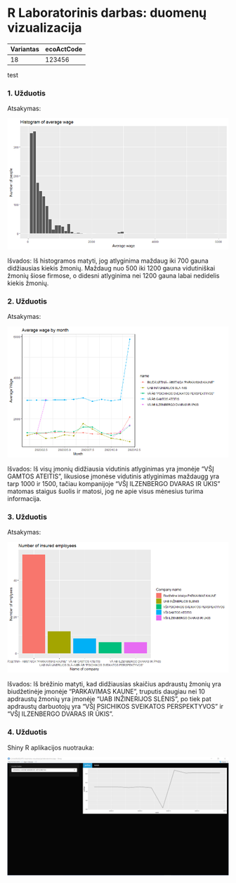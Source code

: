 # R Laboratorinis darbas: duomenų vizualizacija

| Variantas | ecoActCode |
|------------- | ------------- |
|18   | 123456 |

test

### 1. Užduotis

Atsakymas:

![histograma](img/Rplot1.png)

Išvados: Iš histogramos matyti, jog atlyginima maždaug iki 700 gauna didžiausias kiekis žmonių. Maždaug nuo 500 iki 1200 gauna vidutiniškai žmonių šiose firmose, o didesni atlyginima nei 1200 gauna labai nedidelis kiekis žmonių.

### 2. Užduotis

Atsakymas:

![atlyginimai](img/Rplot2.png)

Išvados: Iš visų įmonių didžiausia vidutinis atlyginimas yra įmonėje “VŠĮ GAMTOS ATEITIS”, likusiose įmonėse vidutinis atlyginimas maždaugg yra tarp 1000 ir 1500, tačiau kompanijoje “VŠĮ ILZENBERGO DVARAS IR ŪKIS” matomas staigus šuolis ir matosi, jog ne apie visus mėnesius turima informacija.  


### 3. Užduotis

Atsakymas:

![apdraustieji](img/Rplot3.png)

Išvados: Iš brėžinio matyti, kad didžiausias skaičius apdraustų žmonių yra biudžetinėje įmonėje “PARKAVIMAS KAUNE”, truputis daugiau nei 10 apdraustų žmonių yra įmonėje “UAB INŽINERIJOS SLĖNIS”, po tiek pat apdraustų darbuotojų yra “VŠĮ PSICHIKOS SVEIKATOS PERSPEKTYVOS” ir “VŠĮ ILZENBERGO DVARAS IR ŪKIS”.


### 4. Užduotis

Shiny R aplikacijos nuotrauka:

![shiny app](img/Aplikacija.png)